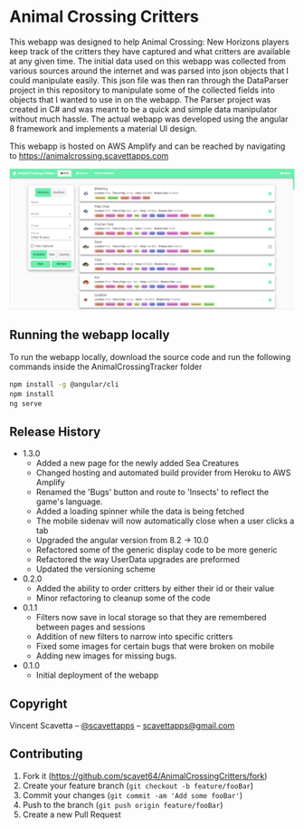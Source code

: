 # Animal Crossing Critters

This webapp was designed to help Animal Crossing: New Horizons players keep track of the critters they have captured and what critters are available at any given time. The initial data used on this webapp was collected from various sources around the internet and was parsed into json objects that I could manipulate easily. This json file was then ran through the DataParser project in this repository to manipulate some of the collected fields into objects that I wanted to use in on the webapp. The Parser project was created in C# and was meant to be a quick and simple data manipulator without much hassle. The actual webapp was developed using the angular 8 framework and implements a material UI design. 

This webapp is hosted on AWS Amplify and can be reached by navigating to https://animalcrossing.scavettapps.com

![](Screenshots/desktop.png)

## Running the webapp locally

To run the webapp locally, download the source code and run the following commands inside the AnimalCrossingTracker folder

```sh
npm install -g @angular/cli
npm install
ng serve
```

## Release History
* 1.3.0
    * Added a new page for the newly added Sea Creatures
    * Changed hosting and automated build provider from Heroku to AWS Amplify
    * Renamed the 'Bugs' button and route to 'Insects' to reflect the game's language.
    * Added a loading spinner while the data is being fetched
    * The mobile sidenav will now automatically close when a user clicks a tab
    * Upgraded the angular version from 8.2 -> 10.0
    * Refactored some of the generic display code to be more generic
    * Refactored the way UserData upgrades are preformed
    * Updated the versioning scheme
* 0.2.0
    * Added the ability to order critters by either their id or their value
    * Minor refactoring to cleanup some of the code
* 0.1.1
    * Filters now save in local storage so that they are remembered between pages and sessions
    * Addition of new filters to narrow into specific critters
    * Fixed some images for certain bugs that were broken on mobile
    * Adding new images for missing bugs.
* 0.1.0
    * Initial deployment of the webapp

## Copyright

Vincent Scavetta – [@scavettapps](https://twitter.com/scavettapps) – scavettapps@gmail.com

## Contributing

1. Fork it (<https://github.com/scavet64/AnimalCrossingCritters/fork>)
2. Create your feature branch (`git checkout -b feature/fooBar`)
3. Commit your changes (`git commit -am 'Add some fooBar'`)
4. Push to the branch (`git push origin feature/fooBar`)
5. Create a new Pull Request